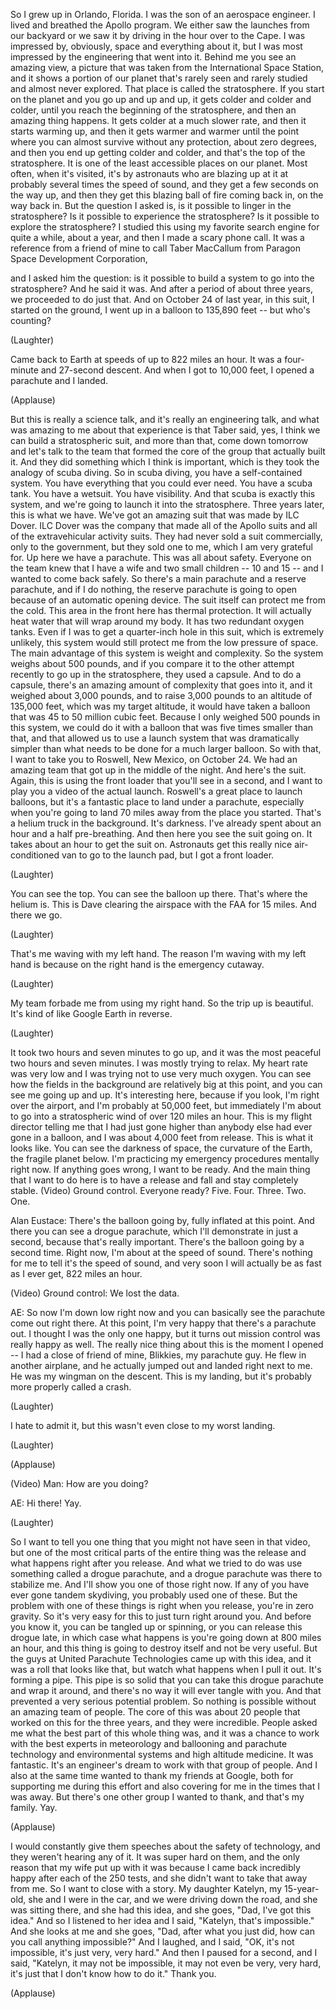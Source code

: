 
So I grew up in Orlando, Florida.
I was the son of an aerospace engineer.
I lived and breathed the Apollo program.
We either saw the launches
from our backyard
or we saw it by driving
in the hour over to the Cape.
I was impressed by, obviously,
space and everything about it,
but I was most impressed
by the engineering that went into it.
Behind me you see an amazing view,
a picture that was taken
from the International Space Station,
and it shows a portion of our planet
that&#39;s rarely seen and rarely studied
and almost never explored.
That place is called the stratosphere.
If you start on the planet
and you go up and up and up,
it gets colder and colder and colder,
until you reach the beginning
of the stratosphere,
and then an amazing thing happens.
It gets colder at a much slower rate,
and then it starts warming up,
and then it gets warmer and warmer
until the point where you can
almost survive without any protection,
about zero degrees,
and then you end up
getting colder and colder,
and that&#39;s the top of the stratosphere.
It is one of the least accessible
places on our planet.
Most often, when it&#39;s visited,
it&#39;s by astronauts
who are blazing up at it
at probably several times
the speed of sound,
and they get a few seconds on the way up,
and then they get this blazing
ball of fire coming back in,
on the way back in.
But the question I asked is, is it
possible to linger in the stratosphere?
Is it possible to experience
the stratosphere?
Is it possible to explore
the stratosphere?
I studied this using
my favorite search engine
for quite a while, about a year,
and then I made a scary phone call.
It was a reference from a friend of mine
to call Taber MacCallum
from Paragon Space
Development Corporation,

and I asked him the question:
is it possible to build
a system to go into the stratosphere?
And he said it was.
And after a period of about three years,
we proceeded to do just that.
And on October 24 of last year,
in this suit,
I started on the ground,
I went up in a balloon to 135,890 feet --
but who&#39;s counting?

(Laughter)

Came back to Earth
at speeds of up to 822 miles an hour.
It was a four-minute
and 27-second descent.
And when I got to 10,000 feet,
I opened a parachute and I landed.

(Applause)

But this is really a science talk,
and it&#39;s really an engineering talk,
and what was amazing to me
about that experience
is that Taber said, yes, I think
we can build a stratospheric suit,
and more than that, come down tomorrow
and let&#39;s talk to the team
that formed the core of the group
that actually built it.
And they did something
which I think is important,
which is they took
the analogy of scuba diving.
So in scuba diving,
you have a self-contained system.
You have everything
that you could ever need.
You have a scuba tank.
You have a wetsuit.
You have visibility.
And that scuba is exactly this system,
and we&#39;re going to launch it
into the stratosphere.
Three years later, this is what we have.
We&#39;ve got an amazing suit
that was made by ILC Dover.
ILC Dover was the company
that made all of the Apollo suits
and all of the extravehicular
activity suits.
They had never sold a suit commercially,
only to the government,
but they sold one to me,
which I am very grateful for.
Up here we have a parachute.
This was all about safety.
Everyone on the team knew
that I have a wife
and two small children --
10 and 15 --
and I wanted to come back safely.
So there&#39;s a main parachute
and a reserve parachute,
and if I do nothing,
the reserve parachute is going to open
because of an automatic opening device.
The suit itself
can protect me from the cold.
This area in the front here
has thermal protection.
It will actually heat water
that will wrap around my body.
It has two redundant oxygen tanks.
Even if I was to get
a quarter-inch hole in this suit,
which is extremely unlikely,
this system would still protect me
from the low pressure of space.
The main advantage of this system
is weight and complexity.
So the system weighs about 500 pounds,
and if you compare it to the other attempt
recently to go up in the stratosphere,
they used a capsule.
And to do a capsule, there&#39;s an amazing
amount of complexity that goes into it,
and it weighed about 3,000 pounds,
and to raise 3,000 pounds
to an altitude of 135,000 feet,
which was my target altitude,
it would have taken a balloon
that was 45 to 50 million cubic feet.
Because I only weighed
500 pounds in this system,
we could do it with a balloon
that was five times smaller than that,
and that allowed us to use a launch system
that was dramatically simpler
than what needs to be done
for a much larger balloon.
So with that, I want to take you
to Roswell, New Mexico, on October 24.
We had an amazing team
that got up in the middle of the night.
And here&#39;s the suit.
Again, this is using the front loader
that you&#39;ll see in a second,
and I want to play you a video
of the actual launch.
Roswell&#39;s a great place
to launch balloons,
but it&#39;s a fantastic place
to land under a parachute,
especially when you&#39;re going to land
70 miles away from the place you started.
That&#39;s a helium truck in the background.
It&#39;s darkness.
I&#39;ve already spent about an hour
and a half pre-breathing.
And then here you see the suit going on.
It takes about an hour to get the suit on.
Astronauts get this really nice
air-conditioned van
to go to the launch pad,
but I got a front loader.

(Laughter)

You can see the top.
You can see the balloon up there.
That&#39;s where the helium is.
This is Dave clearing the airspace
with the FAA for 15 miles.
And there we go.

(Laughter)

That&#39;s me waving with my left hand.
The reason I&#39;m waving with my left hand
is because on the right hand
is the emergency cutaway.

(Laughter)

My team forbade me
from using my right hand.
So the trip up is beautiful.
It&#39;s kind of like Google Earth in reverse.

(Laughter)

It took two hours
and seven minutes to go up,
and it was the most peaceful
two hours and seven minutes.
I was mostly trying to relax.
My heart rate was very low
and I was trying not to use
very much oxygen.
You can see how the fields
in the background
are relatively big at this point,
and you can see me going up and up.
It&#39;s interesting here,
because if you look,
I&#39;m right over the airport,
and I&#39;m probably at 50,000 feet,
but immediately I&#39;m about to go
into a stratospheric wind
of over 120 miles an hour.
This is my flight director telling me
that I had just gone higher
than anybody else
had ever gone in a balloon,
and I was about 4,000 feet from release.
This is what it looks like.
You can see the darkness of space,
the curvature of the Earth,
the fragile planet below.
I&#39;m practicing my emergency procedures
mentally right now.
If anything goes wrong,
I want to be ready.
And the main thing that I want to do here
is to have a release and fall
and stay completely stable.
(Video) Ground control. Everyone ready?
Five. Four. Three. Two. One.

Alan Eustace: There&#39;s the balloon
going by, fully inflated at this point.
And there you can see a drogue parachute,
which I&#39;ll demonstrate in just a second,
because that&#39;s really important.
There&#39;s the balloon
going by a second time.
Right now, I&#39;m about
at the speed of sound.
There&#39;s nothing for me to tell
it&#39;s the speed of sound,
and very soon I will actually be
as fast as I ever get,
822 miles an hour.

(Video) Ground control: We lost the data.

AE: So now I&#39;m down low right now
and you can basically see
the parachute come out right there.
At this point, I&#39;m very happy
that there&#39;s a parachute out.
I thought I was the only one happy,
but it turns out mission control
was really happy as well.
The really nice thing about this
is the moment I opened --
I had a close of friend of mine,
Blikkies, my parachute guy.
He flew in another airplane,
and he actually jumped out
and landed right next to me.
He was my wingman on the descent.
This is my landing, but it&#39;s probably more
properly called a crash.

(Laughter)

I hate to admit it, but this wasn&#39;t
even close to my worst landing.

(Laughter)


(Applause)


(Video) Man: How are you doing?

AE: Hi there!
Yay.

(Laughter)

So I want to tell you one thing
that you might not have seen
in that video,
but one of the most critical parts
of the entire thing was the release
and what happens right after you release.
And what we tried to do was use
something called a drogue parachute,
and a drogue parachute
was there to stabilize me.
And I&#39;ll show you one of those right now.
If any of you have ever
gone tandem skydiving,
you probably used one of these.
But the problem with one of these things
is right when you release,
you&#39;re in zero gravity.
So it&#39;s very easy for this
to just turn right around you.
And before you know it,
you can be tangled up or spinning,
or you can release this drogue late,
in which case what happens
is you&#39;re going down at 800 miles an hour,
and this thing is going to destroy itself
and not be very useful.
But the guys at United Parachute
Technologies came up with this idea,
and it was a roll that looks like that,
but watch what happens when I pull it out.
It&#39;s forming a pipe.
This pipe is so solid
that you can take this drogue parachute
and wrap it around,
and there&#39;s no way
it will ever tangle with you.
And that prevented
a very serious potential problem.
So nothing is possible
without an amazing team of people.
The core of this was about 20 people
that worked on this for the three years,
and they were incredible.
People asked me what the best part
of this whole thing was,
and it was a chance
to work with the best experts
in meteorology and ballooning
and parachute technology
and environmental systems
and high altitude medicine.
It was fantastic. It&#39;s an engineer&#39;s dream
to work with that group of people.
And I also at the same time
wanted to thank my friends at Google,
both for supporting me during this effort
and also covering for me
in the times that I was away.
But there&#39;s one other group
I wanted to thank, and that&#39;s my family.
Yay.

(Applause)

I would constantly give them speeches
about the safety of technology,
and they weren&#39;t hearing any of it.
It was super hard on them,
and the only reason
that my wife put up with it
was because I came back incredibly happy
after each of the 250 tests,
and she didn&#39;t want
to take that away from me.
So I want to close with a story.
My daughter Katelyn, my 15-year-old,
she and I were in the car,
and we were driving down the road,
and she was sitting there,
and she had this idea, and she goes,
&quot;Dad, I&#39;ve got this idea.&quot;
And so I listened to her idea
and I said, &quot;Katelyn, that&#39;s impossible.&quot;
And she looks at me
and she goes, &quot;Dad,
after what you just did,
how can you call anything impossible?&quot;
And I laughed, and I said,
&quot;OK, it&#39;s not impossible,
it&#39;s just very, very hard.&quot;
And then I paused for a second,
and I said, &quot;Katelyn,
it may not be impossible,
it may not even be very, very hard,
it&#39;s just that I don&#39;t know how to do it.&quot;
Thank you.

(Applause)

